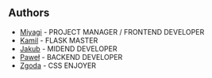## Authors
- [Miyagi](https://github.com/Patr0sss) - PROJECT MANAGER / FRONTEND DEVELOPER
- [Kamil](https://github.com/Kamil-Hebda) - FLASK MASTER
- [Jakub](https://github.com/JaSycz) - MIDEND DEVELOPER
- [Paweł](https://github.com/pawel-rus) - BACKEND DEVELOPER
- [Zgoda](https://github.com/poteznymichu) - CSS ENJOYER

